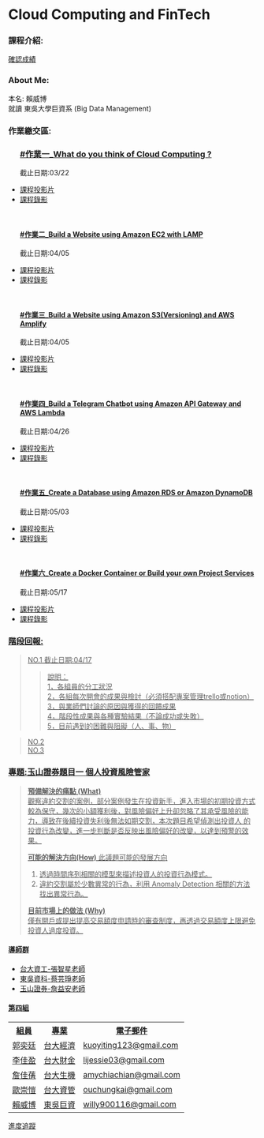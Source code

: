 <h1> Cloud Computing and FinTech
<h3>課程介紹:</h3>
	<a href="https://docs.google.com/spreadsheets/d/19zVTnEKT4-yo4CVhMYEkP6iGacUsVwxU35vEMthmKrI/edit#gid=0">確認成績 </a><br>

<h3>About Me:</h3>

本名: 賴威博 <br>
就讀 東吳大學巨資系 (Big Data Management) <br>

<h3>作業繳交區:</h3>
<ul>
	<h3>
		<a href="homework/0318_HW.md">#作業一_What do you think of Cloud Computing ? </a>
	</h3>
	<p>截止日期:03/22
	<li>
		<a href="https://drive.google.com/file/d/1UYbm03ehUAsKlICvyp1P4I0PZ_g8vlCv/view">課程投影片
	</li>
	<li>
		<a href="http://isee.scu.edu.tw/mod/url/view.php?id=703745">課程錄影
	</li></p><br>	
	<h4>
		<a href="https://youtu.be/rE4RbrbPYiU">#作業二_Build a Website using Amazon EC2 with LAMP </a>
	</h4>
	<p>截止日期:04/05
	<li>
		<a href="http://isee.scu.edu.tw/mod/url/view.php?id=704171">課程投影片
	</li>
	<li>
		<a href="http://isee.scu.edu.tw/mod/url/view.php?id=705454">課程錄影
	</li></p><br>	
	<h4>
		<a href="https://youtu.be/31Mzqz0xFng">#作業三_Build a Website using Amazon S3(Versioning) and AWS Amplify </a>
	</h4>
	<p>截止日期:04/05
	<li>
		<a href="http://isee.scu.edu.tw/mod/url/view.php?id=706975">課程投影片
	</li>
	<li>
		<a href="http://isee.scu.edu.tw/mod/url/view.php?id=708126">課程錄影
	</li></p><br>	
	<h4>
		<a href="https://youtu.be/yj0c_FFoGM0">#作業四_Build a Telegram Chatbot using Amazon API Gateway and AWS Lambda </a>
	</h4>
	<p>截止日期:04/26
	<li>
		<a href="http://isee.scu.edu.tw/mod/url/view.php?id=709258">課程投影片
	</li>
	<li>
		<a href="http://isee.scu.edu.tw/mod/url/view.php?id=709691">課程錄影
	</li></p><br>	
	<h4>
		<a href="https://youtu.be/blZvn4ZBnlc">#作業五_Create a Database using Amazon RDS or Amazon DynamoDB</a>
	</h4>
	<p>截止日期:05/03
	<li>
		<a href="http://isee.scu.edu.tw/mod/url/view.php?id=712451">課程投影片
	</li>
	<li>
		<a href="http://isee.scu.edu.tw/mod/url/view.php?id=712629">課程錄影
	</li></p><br>	
	<h4>
		<a href="">#作業六_Create a Docker Container or Build your own Project Services </a>
	</h4>
	<p>截止日期:05/17
	<li>
		<a href="http://isee.scu.edu.tw/mod/url/view.php?id=714406">課程投影片
	</li>
	<li>
		<a href="http://isee.scu.edu.tw/mod/url/view.php?id=715149">課程錄影
	</li></p>	
</ul>  
<h3>階段回報:</h3>

> NO.1 截止日期:04/17<br>
> >說明：<br>
> >1，各組員的分工狀況<br>
> >2，各組每次開會的成果與檢討（必須搭配專案管理trello或notion）<br>
> >3，與業師們討論的原因與獲得的回饋成果<br>
> >4，階段性成果與各種實驗結果（不論成功或失敗）<br>
> >5，目前遇到的困難與阻礙（人、事、物）<br>

> NO.2 <br>
> NO.3 <br>

<h3>專題:玉山證券題目一 個人投資風險管家</h3>

>**預備解決的痛點 (What)**<br>
>觀察違約交割的案例，部分案例發生在投資新手，進入市場的初期投資方式較為保守，幾次的小額獲利後，對風險偏好上升卻忽略了其承受風險的能力，導致在後續投資失利後無法如期交割，本次題目希望偵測出投資人
的投資行為改變，進一步判斷是否反映出風險偏好的改變，以達到預警的效果。<br>
>
>**可能的解決方向(How)**
>此議題可能的發展方向
>1. 透過時間序列相關的模型來描述投資人的投資行為模式。
>2. 違約交割屬於少數異常的行為，利用 Anomaly Detection 相關的方法找出異常行為。<br>
>
>**目前市場上的做法 (Why)**<br>
>僅有開戶或提出提高交易額度申請時的審查制度，再透過交易額度上限避免投資人過度投資。<br>
<h4>導師群</h4>
<ul>
	<li> 台大資工-張智星老師 </li>
	<li> 東吳資科-蔡芸琤老師</li>
	<li> 玉山證券-詹益安老師</li>
</ul>
<h4>第四組</h4>
<table>
  <tr>
    <th>組員</th>
    <th>專業</th>
    <th>電子郵件</th>
  </tr>
  <tr>
    <td>郭奕廷</td>
    <td>台大經濟</td>
    <td>kuoyiting123@gmail.com</td>
  </tr>
  <tr>
    <td>李佳盈</td>
    <td>台大財金</td>
    <td>lijessie03@gmail.com</td>
  </tr>
  <tr>
    <td>詹佳蒨</td>
    <td>台大生機</td>
    <td>amychiachian@gmail.com</td>
  </tr>
  <tr>
    <td>歐崇愷</td>
    <td>台大資管</td>
    <td>ouchungkai@gmail.com</td>
  </tr>
  <tr>
    <td>賴威博</td>
    <td>東吳巨資</td>
    <td>willy900116@gmail.com</td>
  </tr>
</table>
<a href="https://trello.com/b/W2wu1PyZ/%E9%80%B2%E5%BA%A6%E8%BF%BD%E8%B9%A4">進度追蹤 </a><br>

